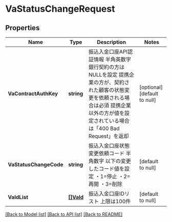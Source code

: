 # VaStatusChangeRequest

## Properties
Name | Type | Description | Notes
------------ | ------------- | ------------- | -------------
**VaContractAuthKey** | **string** | 振込入金口座API認証情報 半角英数字 銀行契約の方はNULLを設定 提携企業の方が、契約された顧客の状態変更を依頼される場合は必須 提携企業以外の方が値を設定されている場合は「400 Bad Request」を返却  | [optional] [default to null]
**VaStatusChangeCode** | **string** | 振込入金口座状態変更依頼コード 半角数字 以下の変更したコード値を設定 ・1&#x3D;停止 ・2&#x3D;再開 ・3&#x3D;削除  | [default to null]
**VaIdList** | [**[]VaId**](VaId.md) | 振込入金口座IDリスト 上限は100件  | [default to null]

[[Back to Model list]](../README.md#documentation-for-models) [[Back to API list]](../README.md#documentation-for-api-endpoints) [[Back to README]](../README.md)


